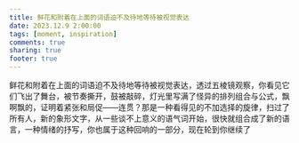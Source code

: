 ```yaml
---
title: 鲜花和附着在上面的词语迫不及待地等待被视觉表达
date: 2023.12.9 2:00:00
tags: [moment, inspiration]
comments: true
sharing: true
footer: true
---
```

鲜花和附着在上面的词语迫不及待地等待被视觉表达，透过五棱镜观察，你看见它们飞出了舞台，被节奏撕开，鼓被敲碎，灯光里写满了怪异的排列组合与公式，飘啊飘的，证明着紧张和局促——连贯？那是一种看得见的不加选择的旋律，扫过了所有人，新的象形文字，从一些谈不上意义的语气词开始，很快就组合成了新的语言，一种情绪的抒写，你也属于这种回响的一部分，现在轮到你继续了


